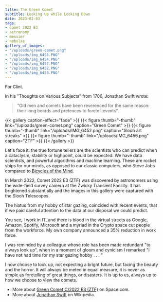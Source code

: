 ```yaml
---
title: The Green Comet
subtitle: Looking Up while Looking Down
date: 2023-02-03
tags:
- comet 2022 E3
- astronomy
- messier
- nebulae
gallery_of_images:
- "/uploads/green-comet.png"
- "/uploads/img_6455.PNG"
- "/uploads/img_6454.PNG"
- "/uploads/img_6457.PNG"
- "/uploads/img_6452.PNG"
- "/uploads/img_6453.PNG"
---
```

For Clint.
  
In his "Thoughts on Various Subjects" from 1706, Jonathan Swift wrote:

> "Old men and comets have been reverenced for the same reason: their long beards and pretences to foretell events".  

{{< gallery caption-effect="fade" >}}
{{< figure thumb="-thumb" link="/uploads/green-comet.png" caption="Green Comet" >}}
{{< figure thumb="-thumb" link="/uploads/IMG_6452.png" caption="Slooh art streaks" >}}
{{< figure thumb="-thumb" link="/uploads/IMG_6456.png" caption="ZTF" >}}
{{< /gallery >}}
  
Let's face it. the true fortune tellers are the scientists who can predict when a cataclysm, stability or highpoint, could be expected. We have data scientists, and powerful algorithms and machine learning. These are rocket ships for our minds, as opposed to our classic computers, who Steve Jobs compared to [Bicycles of the Mind](https://www.themarginalian.org/2011/12/21/steve-jobs-bicycle-for-the-mind-1990/).  
  
In March 2022, Comet 2022 E3 (ZTF) was discovered by astronomers using the wide-field survey camera at the Zwicky Transient Facility. It has brightened substantially and the images in this gallery were captured with the Slooh Telescopes.
  
The hiatus from my hobby of star gazing, coincided with recent events, that if we paid careful attention to the data at our disposal we could predict.
  
You see, I work in IT, and there is blood in the virtual streets as Google, Amazon, Spotify, Microsoft and a myriad in the Crypto space cut people from the workforce. My own company announced a 35% reduction in work force.
  
I was reminded by a colleague whose role has been made redundant "to always look up", when in a moment of gloom and cynicism I remarked "I have not had time for my star gazing hobby . . . "
  
I now choose to look up, not expecting a bright future, but facing the beauty and the horror. It will always be meted in equal measure, it is never as simple as foretelling of great things, or disasters. It is up to us, always up to how we choose to view the comets.

- More about [Green Comet C/2022 E3 (ZTF)](https://www.space.com/comet-c2022-e3-ztf-closest-approach-feb-1) on Space.com.
- More about [Jonathan Swift](https://en.wikipedia.org/wiki/Jonathan_Swift) on Wikipedia.
